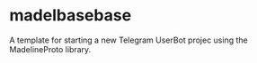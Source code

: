 # madelbasebase
A template for starting a new Telegram UserBot projec using the MadelineProto library.
